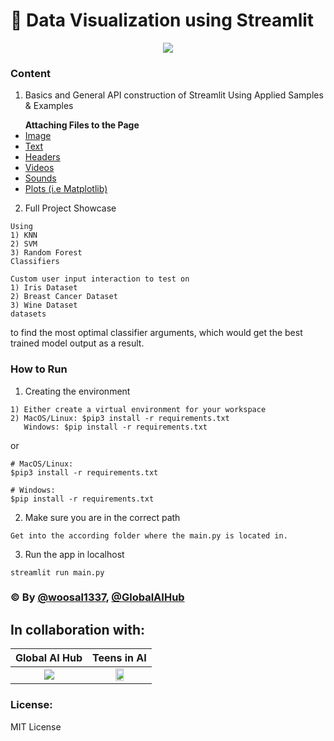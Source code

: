 # 👾 Data Visualization using Streamlit 

<p align="center">
	<img src="https://realworldpython.guide/media/banners/pycon-estonia-streamlit-banner.jpg" />
</p>

### Content

1. Basics and General API construction of Streamlit Using Applied Samples & Examples
<ul>
	<b>Attaching Files to the Page</b>
		<u><li>Image</li>
		<li>Text</li>
		<li>Headers</li>
		<li>Videos</li>
		<li>Sounds</li>
			<li>Plots (i.e Matplotlib)</li></u>
</ul>

2. Full Project Showcase
```
Using
1) KNN
2) SVM
3) Random Forest
Classifiers
```
```
Custom user input interaction to test on 
1) Iris Dataset
2) Breast Cancer Dataset
3) Wine Dataset
datasets
```
to find the most optimal classifier arguments, which would get the best trained model output as a result.

### How to Run
1. Creating the environment
```
1) Either create a virtual environment for your workspace
2) MacOS/Linux: $pip3 install -r requirements.txt
   Windows: $pip install -r requirements.txt
```
or
```
# MacOS/Linux:
$pip3 install -r requirements.txt

# Windows:
$pip install -r requirements.txt
```
2. Make sure you are in the correct path
```
Get into the according folder where the main.py is located in.
```
3. Run the app in localhost
```
streamlit run main.py
```

### © By <a href="https://github.com/woosal1337">@woosal1337</a>,  <a href="https://github.com/globalaihub">@GlobalAIHub</a>

## In collaboration with:
<center>
		  
| Global AI Hub  | Teens in AI |
| :-----------: | :-----------: |
| <a href="https://globalaihub.com/"><img src="https://globalaihub.com/wp-content/uploads/2021/02/logo-1.png" /></a>  | <a href="https://www.teensinai.com/"><img width=40% src="https://lh3.googleusercontent.com/4o7ehYIqqy6HZBD4taNFGlYeMqfNyX4vGYMNXYUop-Pa8RHooxL0K2zKbUJU-bFFXQdnk95TSnRcuIwqaIXFUKA=h500" /></a>	  |

</center>
	
### License:
MIT License
